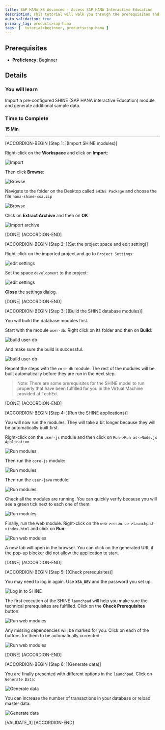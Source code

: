 ```yaml
---
title: SAP HANA XS Advanced - Access SAP HANA Interactive Education
description: This tutorial will walk you through the prerequisites and initial setup to enable the SHINE objects in XS Advanced
auto_validation: true
primary_tag: products>sap-hana
tags: [  tutorial>beginner, products>sap-hana ]
---
```


## Prerequisites
 - **Proficiency:** Beginner

## Details
### You will learn  
Import a pre-configured SHINE (SAP HANA interactive Education) module and generate additional sample data.

### Time to Complete
**15 Min**

---


[ACCORDION-BEGIN [Step 1: ](Import SHINE modules)]

Right-click on the **Workspace** and click on **Import**: 

![Import](import.png)

Then click **Browse**:

![Browse](browse2.png)

Navigate to the folder on the Desktop called `SHINE Package` and choose the file `hana-shine-xsa.zip`

![Browse](browse3.png)

Click on **Extract Archive** and then on **OK**

![Import archive](import2.png)


[DONE]
[ACCORDION-END]


[ACCORDION-BEGIN [Step 2: ](Set the project space and edit setting)]

Right-click on the imported project and go to `Project Settings`:

![edit settings](7.png)

Set the space `development` to the project:

![edit settings](8.png)

**Close** the settings dialog.

[DONE]
[ACCORDION-END]


[ACCORDION-BEGIN [Step 3: ](Build the SHINE database modules)]

You will build the database modules first.  

Start with the module `user-db`. Right click on its folder and then on **Build**:

![build user-db](build.png)

And make sure the build is successful.

![build user-db](build2.png)

Repeat the steps with the `core-db` module. The rest of the modules will be built automatically before they are run in the next step.

>Note: There are some prerequisites for the SHINE model to run properly that have been fulfilled for you in the Virtual Machine provided at TechEd.
&nbsp;


[DONE]
[ACCORDION-END]

[ACCORDION-BEGIN [Step 4: ](Run the SHINE applications)]

You will now run the modules. They will take a bit longer because they will be automatically built first.

Right-click con the `user-js` module and then click on `Run->Run as->Node.js Application`

![Run modules](run-user.png)

Then run the `core-js` module:

![Run modules](run-core.png)

Then run the `user-java` module:

![Run modules](run-java.png)

Check all the modules are running. You can quickly verify because you will see a green tick next to each one of them:

![Run modules](run-java.png)

Finally, run the web module. Right-click on the `web->resource->launchpad->index.html` and click on **Run**:

![Run web modules](index.png)

A new tab will open in the browser. You can click on the generated URL if the pop-up blocker did not allow the application to start.

[DONE]
[ACCORDION-END]

[ACCORDION-BEGIN [Step 5: ](Check prerequisites)]

You may need to log in again. Use **`XSA_DEV`** and the password you set up.

![Log in to SHINE](login.png)

The first execution of the SHINE `launchpad` will help you make sure the technical prerequisites are fulfilled. Click on the **Check Prerequisites** button:

![Run web modules](shine1.png)

Any missing dependencies will be marked for you. Click on each of the buttons for them to be automatically corrected:

![Run web modules](shine_x.png)

[DONE]
[ACCORDION-END]

[ACCORDION-BEGIN [Step 6: ](Generate data)]

You are finally presented with different options in the `launchpad`. Click on `Generate Data`:

![Generate data](shin.png)

You can increase the number of transactions in your database or reload master data:

![Generate data](shine3.png)


[VALIDATE_3]
[ACCORDION-END]
